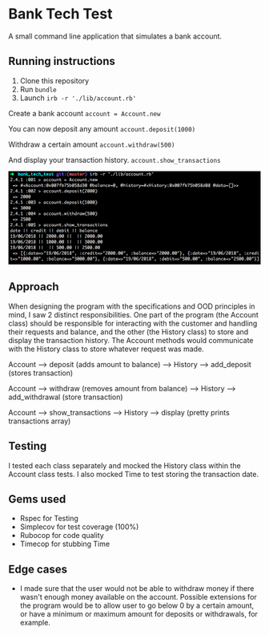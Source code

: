 # Bank Tech Test

A small command line application that simulates a bank account.

## Running instructions

1. Clone this repository
2. Run ```bundle```
3. Launch ```irb -r './lib/account.rb'```

Create a bank account ```account = Account.new```

You can now deposit any amount ```account.deposit(1000)```

Withdraw a certain amount ```account.withdraw(500)```

And display your transaction history. ```account.show_transactions```

![Alt text](./screenshot.png)

## Approach

When designing the program with the specifications and OOD principles in mind, I saw 2 distinct responsibilities. One part of the program (the Account class) should be responsible for interacting with the customer and handling their requests and balance, and the other (the History class) to store and display the transaction history. The Account methods would communicate with the History class to store whatever request was made.

Account --> deposit (adds amount to balance)
                  --> History --> add_deposit (stores transaction)


Account --> withdraw (removes amount from balance)
                  --> History --> add_withdrawal (store transaction)

Account --> show_transactions
                  --> History --> display (pretty prints transactions array)

## Testing

I tested each class separately and mocked the History class within the Account class tests. I also mocked Time to test storing the transaction date.

## Gems used

- Rspec for Testing
- Simplecov for test coverage (100%)
- Rubocop for code quality
- Timecop for stubbing Time

## Edge cases

- I made sure that the user would not be able to withdraw money if there wasn't enough money available on the account. Possible extensions for the program would be to allow user to go below 0 by a certain amount, or have a minimum or maximum amount for deposits or withdrawals, for example.
